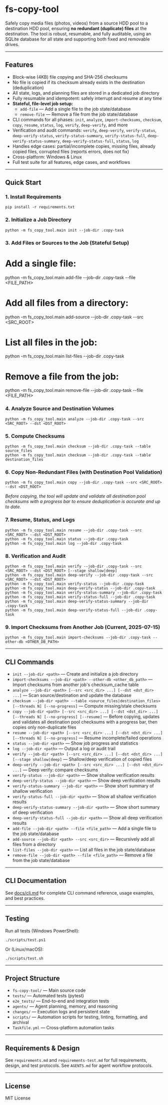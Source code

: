 # fs-copy-tool

Safely copy media files (photos, videos) from a source HDD pool to a destination HDD pool, ensuring **no redundant (duplicate) files** at the destination. The tool is robust, resumable, and fully auditable, using an SQLite database for all state and supporting both fixed and removable drives.

---

## Features
- Block-wise (4KB) file copying and SHA-256 checksums
- No file is copied if its checksum already exists in the destination (deduplication)
- All state, logs, and planning files are stored in a dedicated job directory
- Fully resumable and idempotent: safely interrupt and resume at any time
- **Stateful, file-level job setup:**
  - `add-file` — Add a single file to the job state/database
  - `remove-file` — Remove a file from the job state/database
- CLI commands for all phases: `init`, `analyze`, `import-checksums`, `checksum`, `copy`, `resume`, `status`, `log`, `verify`, `deep-verify`, and more
- Verification and audit commands: `verify`, `deep-verify`, `verify-status`, `deep-verify-status`, `verify-status-summary`, `verify-status-full`, `deep-verify-status-summary`, `deep-verify-status-full`, `status`, `log`
- Handles edge cases: partial/incomplete copies, missing files, already copied files, corrupted files (reports errors, does not fix)
- Cross-platform: Windows & Linux
- Full test suite for all features, edge cases, and workflows

---

## Quick Start

### 1. Install Requirements
```
pip install -r requirements.txt
```

### 2. Initialize a Job Directory
```
python -m fs_copy_tool.main init --job-dir .copy-task
```

### 3. Add Files or Sources to the Job (Stateful Setup)
# Add a single file:
python -m fs_copy_tool.main add-file --job-dir .copy-task --file <FILE_PATH>
# Add all files from a directory:
python -m fs_copy_tool.main add-source --job-dir .copy-task --src <SRC_ROOT>
# List all files in the job:
python -m fs_copy_tool.main list-files --job-dir .copy-task
# Remove a file from the job:
python -m fs_copy_tool.main remove-file --job-dir .copy-task --file <FILE_PATH>

### 4. Analyze Source and Destination Volumes
```
python -m fs_copy_tool.main analyze --job-dir .copy-task --src <SRC_ROOT> --dst <DST_ROOT>
```

### 5. Compute Checksums
```
python -m fs_copy_tool.main checksum --job-dir .copy-task --table source_files
python -m fs_copy_tool.main checksum --job-dir .copy-task --table destination_files
```

### 6. Copy Non-Redundant Files (with Destination Pool Validation)
```
python -m fs_copy_tool.main copy --job-dir .copy-task --src <SRC_ROOT> --dst <DST_ROOT>
```
*Before copying, the tool will update and validate all destination pool checksums with a progress bar to ensure deduplication is accurate and up to date.*

### 7. Resume, Status, and Logs
```
python -m fs_copy_tool.main resume --job-dir .copy-task --src <SRC_ROOT> --dst <DST_ROOT>
python -m fs_copy_tool.main status --job-dir .copy-task
python -m fs_copy_tool.main log --job-dir .copy-task
```

### 8. Verification and Audit
```
python -m fs_copy_tool.main verify --job-dir .copy-task --src <SRC_ROOT> --dst <DST_ROOT> [--stage shallow|deep]
python -m fs_copy_tool.main deep-verify --job-dir .copy-task --src <SRC_ROOT> --dst <DST_ROOT>
python -m fs_copy_tool.main verify-status --job-dir .copy-task
python -m fs_copy_tool.main deep-verify-status --job-dir .copy-task
python -m fs_copy_tool.main verify-status-summary --job-dir .copy-task
python -m fs_copy_tool.main verify-status-full --job-dir .copy-task
python -m fs_copy_tool.main deep-verify-status-summary --job-dir .copy-task
python -m fs_copy_tool.main deep-verify-status-full --job-dir .copy-task
```

### 9. Import Checksums from Another Job (Current, 2025-07-15)
```
python -m fs_copy_tool.main import-checksums --job-dir .copy-task --other-db <OTHER_DB_PATH>
```

---

## CLI Commands
- `init --job-dir <path>` — Create and initialize a job directory
- `import-checksums --job-dir <path> --other-db <other_db_path>` — Import checksums from another job's checksum_cache table
- `analyze --job-dir <path> [--src <src_dir> ...] [--dst <dst_dir> ...]` — Scan source/destination and update the database
- `checksum --job-dir <path> --table <source_files|destination_files> [--threads N] [--no-progress]` — Compute missing/stale checksums
- `copy --job-dir <path> [--src <src_dir> ...] [--dst <dst_dir> ...] [--threads N] [--no-progress] [--resume]` — Before copying, updates and validates all destination pool checksums with a progress bar, then copies only non-duplicate files
- `resume --job-dir <path> [--src <src_dir> ...] [--dst <dst_dir> ...] [--threads N] [--no-progress]` — Resume incomplete/failed operations
- `status --job-dir <path>` — Show job progress and statistics
- `log --job-dir <path>` — Output a log or audit trail
- `verify --job-dir <path> [--src <src_dir> ...] [--dst <dst_dir> ...] [--stage shallow|deep]` — Shallow/deep verification of copied files
- `deep-verify --job-dir <path> [--src <src_dir> ...] [--dst <dst_dir> ...]` — Deep verify: compare checksums
- `verify-status --job-dir <path>` — Show shallow verification results
- `deep-verify-status --job-dir <path>` — Show deep verification results
- `verify-status-summary --job-dir <path>` — Show short summary of shallow verification
- `verify-status-full --job-dir <path>` — Show all shallow verification results
- `deep-verify-status-summary --job-dir <path>` — Show short summary of deep verification
- `deep-verify-status-full --job-dir <path>` — Show all deep verification results
- `add-file --job-dir <path> --file <file_path>` — Add a single file to the job state/database
- `add-source --job-dir <path> --src <src_dir>` — Recursively add all files from a directory
- `list-files --job-dir <path>` — List all files in the job state/database
- `remove-file --job-dir <path> --file <file_path>` — Remove a file from the job state/database

---

## CLI Documentation

See [docs/cli.md](docs/cli.md) for complete CLI command reference, usage examples, and best practices.

---

## Testing
Run all tests (Windows PowerShell):
```
./scripts/test.ps1
```
Or (Linux/macOS):
```
./scripts/test.sh
```

---

## Project Structure
- `fs-copy-tool/` — Main source code
- `tests/` — Automated tests (pytest)
- `e2e_tests/` — End-to-end and integration tests
- `agents/` — Agent planning, memory, and reasoning
- `changes/` — Execution logs and persistent state
- `scripts/` — Automation scripts for testing, linting, formatting, and archival
- `Taskfile.yml` — Cross-platform automation tasks

---

## Requirements & Design
See `requirements.md` and `requirements-test.md` for full requirements, design, and test protocols. See `AGENTS.md` for agent workflow protocols.

---

## License
MIT License
